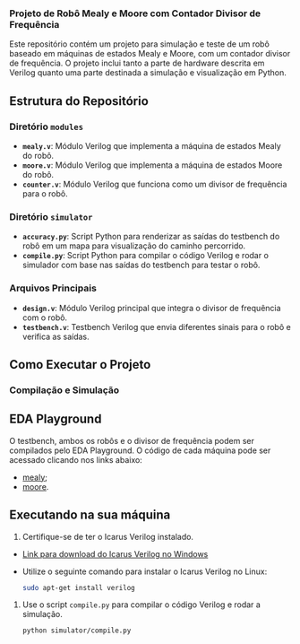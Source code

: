 ### Projeto de Robô Mealy e Moore com Contador Divisor de Frequência

Este repositório contém um projeto para simulação e teste de um robô baseado em máquinas de estados Mealy e Moore, com um contador divisor de frequência. O projeto inclui tanto a parte de hardware descrita em Verilog quanto uma parte destinada a simulação e visualização em Python.

## Estrutura do Repositório

### Diretório `modules`

- **`mealy.v`**: Módulo Verilog que implementa a máquina de estados Mealy do robô.
- **`moore.v`**: Módulo Verilog que implementa a máquina de estados Moore do robô.
- **`counter.v`**: Módulo Verilog que funciona como um divisor de frequência para o robô.

### Diretório `simulator`

- **`accuracy.py`**: Script Python para renderizar as saídas do testbench do robô em um mapa para visualização do caminho percorrido.
- **`compile.py`**: Script Python para compilar o código Verilog e rodar o simulador com base nas saídas do testbench para testar o robô.

### Arquivos Principais

- **`design.v`**: Módulo Verilog principal que integra o divisor de frequência com o robô.
- **`testbench.v`**: Testbench Verilog que envia diferentes sinais para o robô e verifica as saídas.

## Como Executar o Projeto

### Compilação e Simulação

## EDA Playground

O testbench, ambos os robôs e o divisor de frequência podem ser compilados pelo EDA Playground. O código de cada máquina pode ser acessado clicando nos links abaixo:

- [mealy](https://edaplayground.com/x/HfDh);
- [moore](https://edaplayground.com/x/UTnR).

## Executando na sua máquina

1. Certifique-se de ter o Icarus Verilog instalado.
- [Link para download do Icarus Verilog no Windows](https://bleyer.org/icarus/iverilog-v12-20220611-x64_setup.exe)
- Utilize o seguinte comando para instalar o Icarus Verilog no Linux:
    
    ```bash
    sudo apt-get install verilog
    ```
    
1. Use o script `compile.py` para compilar o código Verilog e rodar a simulação.
    
    ```bash
    python simulator/compile.py
    ```
